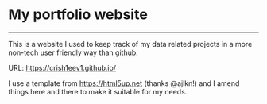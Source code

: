 # My portfolio website
-----------

This is a website I used to keep track of my data related projects in a more non-tech user friendly way than github.

URL: https://crish1eev1.github.io/

I use a template from https://html5up.net (thanks @ajlkn!) and I amend things here and there to make it suitable for my needs. 